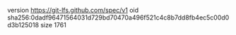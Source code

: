 version https://git-lfs.github.com/spec/v1
oid sha256:0dadf96471564031d729bd70470a496f521c4c8b7dd8fb4ec5c00d0d3b125018
size 1761
